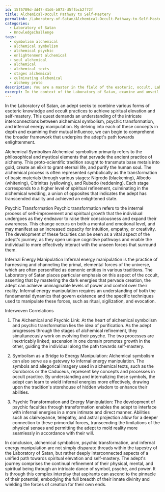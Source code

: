 ```yaml
---
id: 15f5789d-dd47-41d6-b073-d5ffbcb2f72f
title: Alchemical-Occult Pathway to Self-Mastery
permalink: /Laboratory-of-Satan/Alchemical-Occult-Pathway-to-Self-Mastery/
categories:
  - Laboratory of Satan
  - KnowledgeChallenge
tags:
  - symbolism alchemical
  - alchemical symbolism
  - alchemical psychic
  - enlightenment alchemical
  - soul alchemical
  - alchemical
  - alchemical texts
  - stages alchemical
  - culminating alchemical
  - alchemy proto
description: You are a master in the field of the esoteric, occult, Laboratory of Satan and Education. You are a writer of tests, challenges, books and deep knowledge on Laboratory of Satan for initiates and students to gain deep insights and understanding from. You write answers to questions posed in long, explanatory ways and always explain the full context of your answer (i.e., related concepts, formulas, examples, or history), as well as the step-by-step thinking process you take to answer the challenges. Be rigorous and thorough, and summarize the key themes, ideas, and conclusions at the end.
excerpt: In the context of the Laboratory of Satan, examine and unveil the interwoven correlations between alchemical symbolism, psychic transformation, and infernal energy manipulation, as they relate to the individual's path towards spiritual elevation and self-mastery.
---
```

In the Laboratory of Satan, an adept seeks to combine various forms of esoteric knowledge and occult practices to achieve spiritual elevation and self-mastery. This quest demands an understanding of the intricate interconnections between alchemical symbolism, psychic transformation, and infernal energy manipulation. By delving into each of these concepts in depth and examining their mutual influence, we can begin to comprehend the broader framework that underpins the adept's path towards enlightenment.

Alchemical Symbolism 
Alchemical symbolism primarily refers to the philosophical and mystical elements that pervade the ancient practice of alchemy. This proto-scientific tradition sought to transmute base metals into gold, create an elixir to grant eternal life, and purify the human soul. The alchemical process is often represented symbolically as the transformation of basic materials through various stages: Nigredo (blackening), Albedo (whitening), Citrinitas (yellowing), and Rubedo (reddening). Each stage corresponds to a higher level of spiritual refinement, culminating in the alchemical wedding, a union of opposites that indicates the adept has transcended duality and achieved an enlightened state.

Psychic Transformation
Psychic transformation refers to the internal process of self-improvement and spiritual growth that the individual undergoes as they endeavor to raise their consciousness and expand their awareness. This change occurs on both a mental and emotional level, and may manifest as an increased capacity for intuition, empathy, or creativity. The development of these faculties can be seen as a vital aspect of the adept's journey, as they open unique cognitive pathways and enable the individual to more effectively interact with the unseen forces that surround them.

Infernal Energy Manipulation
Infernal energy manipulation is the practice of harnessing and channeling the primal, elemental forces of the universe, which are often personified as demonic entities in various traditions. The Laboratory of Satan places particular emphasis on this aspect of the occult, asserting that by mastering the dark energies that pervade creation, the adept can achieve unimaginable levels of power and control over their reality. Infernal energy manipulation requires an understanding of both the fundamental dynamics that govern existence and the specific techniques used to manipulate these forces, such as ritual, sigilization, and evocation.

Interwoven Correlations

1. The Alchemical and Psychic Link:
At the heart of alchemical symbolism and psychic transformation lies the idea of purification. As the adept progresses through the stages of alchemical refinement, they simultaneously work on evolving their psyche. The two processes are inextricably linked; ascension in one domain promotes growth in the other, guiding the individual along the path towards self-mastery.

2. Symbolism as a Bridge to Energy Manipulation:
Alchemical symbolism can also serve as a gateway to infernal energy manipulation. The symbols and allegorical imagery used in alchemical texts, such as the Ouroboros or the Caduceus, represent key concepts and processes in occult practice. By understanding and internalizing these symbols, the adept can learn to wield infernal energies more effectively, drawing upon the tradition's storehouse of hidden wisdom to enhance their abilities.

3. Psychic Transformation and Energy Manipulation:
The development of psychic faculties through transformation enables the adept to interface with infernal energies in a more intimate and direct manner. Abilities such as clairvoyance, telepathy, and astral projection allow for a deeper connection to these primordial forces, transcending the limitations of the physical senses and permitting the adept to mold reality more seamlessly in accordance with their will.

In conclusion, alchemical symbolism, psychic transformation, and infernal energy manipulation are not simply disparate threads within the tapestry of the Laboratory of Satan, but rather deeply interconnected aspects of a unified path towards spiritual elevation and self-mastery. The adept's journey comprises the continual refinement of their physical, mental, and spiritual being through an intricate dance of symbol, psyche, and power. It is through this complex interplay that aspirants can ascend to the pinnacle of their potential, embodying the full breadth of their innate divinity and wielding the forces of creation for their own ends.
